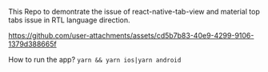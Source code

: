 This Repo to demontrate the issue of react-native-tab-view and material top tabs issue in RTL language direction.

https://github.com/user-attachments/assets/cd5b7b83-40e9-4299-9106-1379d388665f

How to run the app?
`yarn && yarn ios|yarn android`

